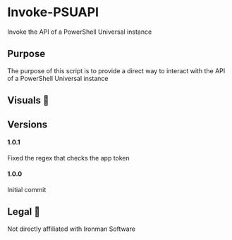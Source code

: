 # Invoke-PSUAPI
Invoke the API of a PowerShell Universal instance

## Purpose

The purpose of this script is to provide a direct way to interact with the API of a PowerShell Universal instance

## Visuals 👀

## Versions


#### 1.0.1

Fixed the regex that checks the app token


#### 1.0.0

Initial commit


## Legal 🦉

Not directly affiliated with Ironman Software
